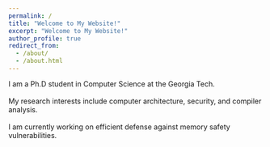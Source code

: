 ```yaml
---
permalink: /
title: "Welcome to My Website!"
excerpt: "Welcome to My Website!"
author_profile: true
redirect_from: 
  - /about/
  - /about.html
---
```


I am a Ph.D student in Computer Science at the Georgia Tech.<br><br>
My research interests include computer architecture, security, and compiler analysis.<br><br>
I am currently working on efficient defense against memory safety vulnerabilities.

